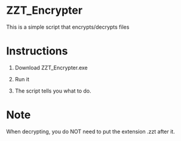 # ZZT_Encrypter
This is a simple script that encrypts/decrypts files


# Instructions

1. Download ZZT_Encrypter.exe

2. Run it

3. The script tells you what to do.



# Note

When decrypting, you do NOT need to put the extension .zzt after it.


